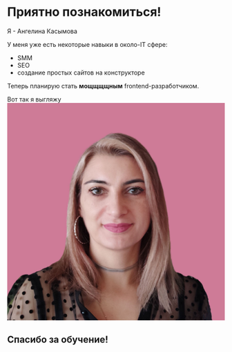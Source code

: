 # Приятно познакомиться!

Я - Ангелина Касымова

У меня уже есть некоторые навыки в около-IT сфере:
- SMM
- SEO
- создание простых сайтов на конструкторе

Теперь планирую стать **мощщщщным** frontend-разработчиком.

Вот так я выгляжу
![Фотография](img/Photo.jpg)

## Спасибо за обучение!